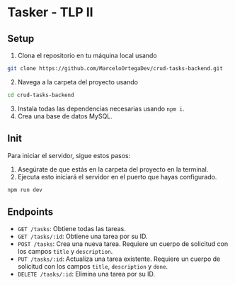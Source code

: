# Tasker - TLP II

## Setup

1. Clona el repositorio en tu máquina local usando 
```bash
git clone https://github.com/MarceloOrtegaDev/crud-tasks-backend.git
```
2. Navega a la carpeta del proyecto usando 
```bash
cd crud-tasks-backend
```
3. Instala todas las dependencias necesarias usando `npm i`.
4. Crea una base de datos MySQL.

## Init

Para iniciar el servidor, sigue estos pasos:

1. Asegúrate de que estás en la carpeta del proyecto en la terminal.
2. Ejecuta esto iniciará el servidor en el puerto que hayas configurado. 

```bash
npm run dev
```

## Endpoints

- `GET /tasks`: Obtiene todas las tareas.
- `GET /tasks/:id`: Obtiene una tarea por su ID.
- `POST /tasks`: Crea una nueva tarea. Requiere un cuerpo de solicitud con los campos `title` y `description`.
- `PUT /tasks/:id`: Actualiza una tarea existente. Requiere un cuerpo de solicitud con los campos `title`, `description` y `done`.
- `DELETE /tasks/:id`: Elimina una tarea por su ID.
